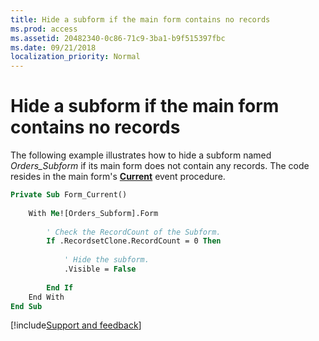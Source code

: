```yaml
---
title: Hide a subform if the main form contains no records
ms.prod: access
ms.assetid: 20482340-0c86-71c9-3ba1-b9f515397fbc
ms.date: 09/21/2018
localization_priority: Normal
---
```



# Hide a subform if the main form contains no records

The following example illustrates how to hide a subform named _Orders_Subform_ if its main form does not contain any records. The code resides in the main form's **[Current](../../../api/Access.Form.Current.md)** event procedure.


```vb
Private Sub Form_Current() 
 
    With Me![Orders_Subform].Form 
     
        ' Check the RecordCount of the Subform. 
        If .RecordsetClone.RecordCount = 0 Then 
         
            ' Hide the subform. 
            .Visible = False 
         
        End If 
    End With 
End Sub
```

[!include[Support and feedback](~/includes/feedback-boilerplate.md)]